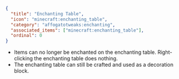 ```json
{
  "title": "Enchanting Table",
  "icon": "minecraft:enchanting_table",
  "category": "affogatotweaks:enchanting",
  "associated_items": ["minecraft:enchanting_table"],
  "ordinal": 0
}
```

- Items can no longer be enchanted on the enchanting table. Right-clicking the enchanting table does nothing.
- The enchanting table can still be crafted and used as a decoration block.